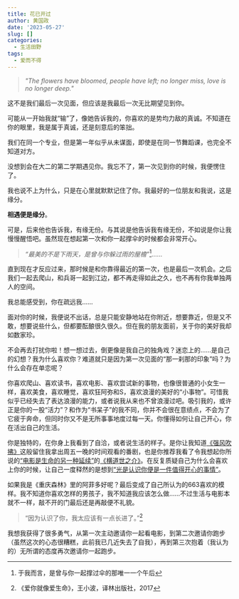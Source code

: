 ```yaml
---
title: 花已开过
author: 黄国政
date: '2023-05-27'
slug: []
categories:
  - 生活田野
tags:
  - 爱而不得
---
```

  
> *"The flowers have bloomed, people have left; no longer miss, love is no longer deep."*
  
这不是我们最后一次见面，但应该是我最后一次无比期望见到你。  

可能从一开始我就“输”了，像她告诉我的，你喜欢的是势均力敌的真诚。不知道在你的眼里，我是属于真诚，还是刻意后的笨拙。  

我们在同一个专业，但是第一年似乎从未谋面，即使是在同一节舞蹈课，也完全不知道对方。  

没想到会在大二的第二学期遇见你。我忘不了，第一次见到你的时候，我便愣住了。  

我也说不上为什么，只是在心里就默默记住了你。我最好的一位朋友和我说，这是缘分。  

**相遇便是缘分**。

可是，后来他也告诉我，有缘无份。与其说是他告诉我有缘无份，不如说是你让我慢慢醒悟吧。虽然现在想起第一次和你一起撑伞的时候都会非常开心。

> *“最美的不是下雨天，是曾与你躲过雨的屋檐”*[^forme]……

[^forme]: 于我而言，是曾与你一起撑过伞的那唯一一个午后

直到现在才反应过来，那时候是和你靠得最近的第一次，也是最后一次机会。之后我们一起去爬山，和兵哥一起到江边，都不再走得如此之久，也不再有你我单独两人的空间。  

我总能感受到，你在疏远我……

面对你的时候，我便说不出话，总是只能安静地站在你附近，想要靠近，但是又不敢，想要说些什么，但都要酝酿很久很久。但在我的朋友面前，关于你的美好我却如数家珍。  

不会再去打扰你啦！想一想过去，倒更像是我自己的独角戏？迷恋上的……是自己的幻想？我为什么喜欢你？难道就只是因为第一次见面的“那一刹那的印象”吗？为什么会存在单恋呢？  

你喜欢爬山、喜欢读书，喜欢电影、喜欢尝试新的事物，也像很普通的小女生一样，喜欢美食，喜欢睡觉，喜欢狂阿弥和S，喜欢浪漫的美好的“小事物”。可惜我似乎已经失去了表达浪漫的能力，或者说我从来也不曾浪漫过吧。吸引我的，或许正是你的一股“活力”？和作为“书呆子”的我不同，你并不会很在意绩点，不会为了它疲于奔命，但同时你又不是无所事事地度过每一天。你懂得如何让自己开心，你在活出自己的生活。  

你是独特的，在你身上我看到了自洽，或者说生活的样子。是你让我知道[《强风吹拂》](https://www.bilibili.com/bangumi/play/ep250585?spm_id_from=333.337.0.0&from_spmid=666.25.episode.0)这般留住我拿出周五一晚的时间观看的番剧，也是你推荐我看了令我想起你所说的<u>“电影是生命的另一种延续”</u>的[《横道世之介》](https://www.bilibili.com/bangumi/play/ep350056?theme=movie&spm_id_from=333.337.0.0)。在反复质疑自己为什么会喜欢上你的时候，让自己一度释然的是想到<u>“光是认识你便是一件值得开心的事情”</u>。  

如果我是《重庆森林》里的阿菲多好呢？最后变成了自己所认为的663喜欢的模样。我不知道你喜欢怎样的男孩子，我不知道我应该怎么做……不过生活与电影本就不一样，敲不开的门最后还是再敲便不礼貌。  

> “因为认识了你，我太应该有一点长进了。”[^love as life]

[^love as life]: 《爱你就像爱生命》，王小波，译林出版社，2017

我想我获得了很多勇气，从第一次主动邀请你一起看电影，到第二次邀请你跑步（虽然这次的心态很糟糕，此前我已几近失去了自我），再到第三次抱着（我认为的）无所谓的态度再次邀请你一起跑步。